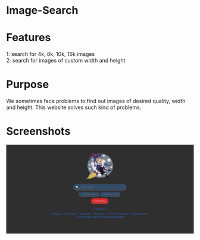 # Image-Search

# Features
1: search for 4k, 8k, 10k, 16k images<br>
2: search for images of custom width and height 

# Purpose
<p>We sometimes face problems to find out images of desired quality, width and height.
This website solves such kind of problems.
</p>


# Screenshots 
![](/images/pic2.PNG)


 




